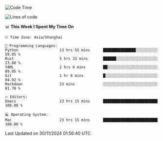 <!--START_SECTION:waka-->
![Code Time](http://img.shields.io/badge/Code%20Time-2%2C317%20hrs%206%20mins-blue)

![Lines of code](https://img.shields.io/badge/From%20Hello%20World%20I%27ve%20Written-308.1%20thousand%20lines%20of%20code-blue)

📊 **This Week I Spent My Time On** 

```text
🕑︎ Time Zone: Asia/Shanghai

💬 Programming Languages: 
Python                   13 hrs 55 mins      ███████████████░░░░░░░░░░   59.85 % 
Rust                     5 hrs 33 mins       ██████░░░░░░░░░░░░░░░░░░░   23.88 % 
YAML                     2 hrs 6 mins        ██░░░░░░░░░░░░░░░░░░░░░░░   09.05 % 
Git                      1 hr 8 mins         █░░░░░░░░░░░░░░░░░░░░░░░░   04.92 % 
Markdown                 23 mins             ░░░░░░░░░░░░░░░░░░░░░░░░░   01.70 % 

🔥 Editors: 
Emacs                    23 hrs 15 mins      █████████████████████████   100.00 % 

💻 Operating System: 
Mac                      23 hrs 15 mins      █████████████████████████   100.00 % 
```


 Last Updated on 30/11/2024 01:56:40 UTC
<!--END_SECTION:waka-->
